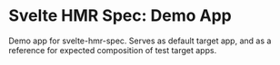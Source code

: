 # Svelte HMR Spec: Demo App

Demo app for svelte-hmr-spec. Serves as default target app, and as a reference for expected composition of test target apps.
